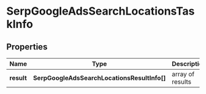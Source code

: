 # SerpGoogleAdsSearchLocationsTaskInfo

## Properties

| Name | Type | Description | Notes |
|------------ | ------------- | ------------- | -------------|
**result** | **SerpGoogleAdsSearchLocationsResultInfo[]** | array of results |[optional]|
